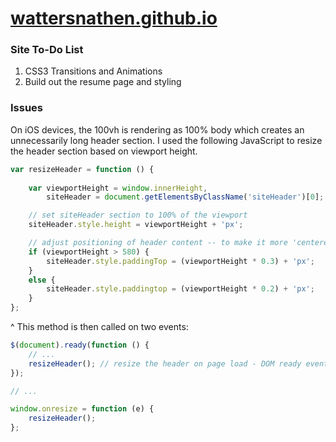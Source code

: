 # [wattersnathen.github.io](http://wattersnathen.github.io/)

### Site To-Do List

1. CSS3 Transitions and Animations
2. Build out the resume page and styling


### Issues

On iOS devices, the 100vh is rendering as 100% body which creates an unnecessarily long header section. I used the following JavaScript to resize the header section based on viewport height.

```javascript
var resizeHeader = function () {
	
	var viewportHeight = window.innerHeight,
		siteHeader = document.getElementsByClassName('siteHeader')[0];

	// set siteHeader section to 100% of the viewport
	siteHeader.style.height = viewportHeight + 'px';

	// adjust positioning of header content -- to make it more 'centered'
	if (viewportHeight > 580) {
		siteHeader.style.paddingTop = (viewportHeight * 0.3) + 'px';
	}
	else {
		siteHeader.style.paddingtop = (viewportHeight * 0.2) + 'px';
	}
};
```

^ This method is then called on two events:

```javascript
$(document).ready(function () {
	// ...
	resizeHeader(); // resize the header on page load - DOM ready event
});

// ...

window.onresize = function (e) {
	resizeHeader();
};

```